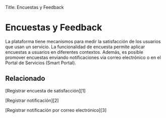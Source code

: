 Title: Encuestas y Feedback

# Encuestas y Feedback

La plataforma tiene mecanismos para medir la satisfacción de los usuarios que usan un servicio. La funcionalidad de encuesta permite aplicar encuestas a usuarios en diferentes contextos. Además, es posible promover encuestas enviando notificaciones vía correo electrónico o en el Portal de Servicios (Smart Portal).

## Relacionado

[Registrar encuesta de satisfacción][1]

[Registrar notificación][2]

[Registrar notificación por correo electrónico][3]


<!-- !!! tip "About"

    <b>Product/Version:</b> CITSmart | 8.00 &nbsp;&nbsp;
    <b>Updated:</b>01/23/2021 - Anna Martins



[1]:/es-es/citsmart-platform-9/processes/portfolio-and-catalog/configuration/register-satisfaction-survey.html
[2]:/es-es/citsmart-platform-9/additional-features/communication-and-notification/notification/use/notification.html
[3]:/es-es/citsmart-platform-9/additional-features/communication-and-notification/email/register-email-notification.html
